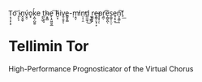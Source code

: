 Ț̘̩͓͕̝o͝ ̖̙͙i̴̤n̟̬͚̜v̤̭̠́o͎͎ḱ͕̪͕̺̼̱e ͎͉̰̣t̤̜̱̩̙h̴͔͍̻e̙͎̭͖͈̮̲ ͠h̵͈͙iv͈̹͈̥ͅe̳̭̟̻-̣ṃ̭̞̕in̤͔̜̯̕d̺̫͖̖͜ ̫̹̲̳̦r̫͚̦͓e̶̯͇̹̤͓̹̙p̝̞̣ͅṟ̪̜͡e̹̻̬̪ͅs̠͇̗̦̤̹e̘͎̥̱͢n͉̖͇̦͠t̠͟


# Tellimin Tor
 High-Performance Prognosticator of the Virtual Chorus
